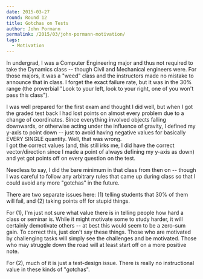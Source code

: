 ```yaml
---
date: 2015-03-27
round: Round 12
title: Gotchas on Tests
author: John Pormann
permalink: /2015/03/john-pormann-motivation/
tags:
  - Motivation
---
```


In undergrad, I was a Computer Engineering major and thus not required
to take the Dynamics class -- though Civil and Mechanical engineers were.
For those majors, it was a "weed" class and the instructors made no
mistake to announce that in class.  I forget the exact failure rate,
but it was in the 30% range (the proverbial "Look to your left, look
to your right, one of you won't pass this class").

I was well prepared for the first exam and thought I did well, but when
I got the graded test back I had lost points on almost every problem
due to a change of coordinates.  Since everything involved objects
falling downwards, or otherwise acting under the influence of gravity,
I defined my y-axis to point down -- just to avoid having negative
values for basically EVERY SINGLE quantity.  Well, that was wrong.  
I got the correct values (and, this still irks me, I did have the 
correct vector/direction since I made a point of always defining
my y-axis as down) and yet got points off on every question on the test.

Needless to say, I did the bare minimum in that class from then
on -- though I was careful to follow any arbitrary rules that came
up during class so that I could avoid any more "gotchas" in the future.

There are two separate issues here:  (1) telling students
that 30% of them will fail, and (2) taking points off for stupid
things.  

For (1), I'm just not sure what value there is in telling
people how hard a class or seminar is.  While it might motivate some
to study harder, it will certainly demotivate others -- at best this 
would seem to be a zero-sum gain.  To correct this, just don't say
these things.  Those who are motivated by challenging tasks will 
simply see the challenges and be motivated.  Those who may struggle
down the road will at least start off on a more positive note.

For (2), much of it is just a test-design issue.  There is really no 
instructional value in these kinds of "gotchas".

